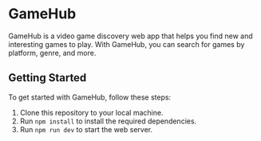 # GameHub

GameHub is a video game discovery web app that helps you find new and interesting games to play. With GameHub, you can search for games by platform, genre, and more. 

## Getting Started

To get started with GameHub, follow these steps:

1. Clone this repository to your local machine.
2. Run `npm install` to install the required dependencies.
3. Run `npm run dev` to start the web server.